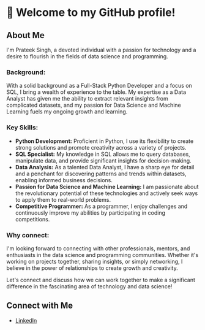 # 👋 Welcome to my GitHub profile!

## About Me
I'm Prateek Singh, a devoted individual with a passion for technology and a desire to flourish in the fields of data science and programming.

### Background:
With a solid background as a Full-Stack Python Developer and a focus on SQL, I bring a wealth of experience to the table. My expertise as a Data Analyst has given me the ability to extract relevant insights from complicated datasets, and my passion for Data Science and Machine Learning fuels my ongoing growth and learning.

### Key Skills:
- **Python Development:** Proficient in Python, I use its flexibility to create strong solutions and promote creativity across a variety of projects.
- **SQL Specialist:** My knowledge in SQL allows me to query databases, manipulate data, and provide significant insights for decision-making.
- **Data Analysis:** As a talented Data Analyst, I have a sharp eye for detail and a penchant for discovering patterns and trends within datasets, enabling informed business decisions.
- **Passion for Data Science and Machine Learning:** I am passionate about the revolutionary potential of these technologies and actively seek ways to apply them to real-world problems.
- **Competitive Programmer:** As a programmer, I enjoy challenges and continuously improve my abilities by participating in coding competitions.

### Why connect:
I'm looking forward to connecting with other professionals, mentors, and enthusiasts in the data science and programming communities. Whether it's working on projects together, sharing insights, or simply networking, I believe in the power of relationships to create growth and creativity.

Let's connect and discuss how we can work together to make a significant difference in the fascinating area of technology and data science!

## Connect with Me
- [LinkedIn](https://www.linkedin.com/in/prateek0809)
